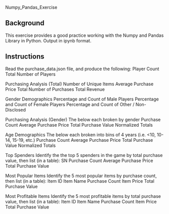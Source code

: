 Numpy_Pandas_Exercise 

## Background

This exercise provides a good practice working with the Numpy and Pandas Library in Python. Output in ipynb format. 

## Instructions

Read the purchase_data.json file, and produce the following: 
 Player Count
   Total Number of Players
 
 Purchasing Analysis (Total)
   Number of Unique Items
   Average Purchase Price
   Total Number of Purchases
   Total Revenue

 Gender Demographics
   Percentage and Count of Male Players
   Percentage and Count of Female Players
   Percentage and Count of Other / Non-Disclosed

 Purchasing Analysis (Gender)
   The below each broken by gender
   Purchase Count
   Average Purchase Price
   Total Purchase Value
   Normalized Totals

 Age Demographics
   The below each broken into bins of 4 years (i.e. &lt;10, 10-14, 15-19, etc.) 
   Purchase Count
   Average Purchase Price
   Total Purchase Value
   Normalized Totals

 Top Spenders
   Identify the the top 5 spenders in the game by total purchase value, then list (in a table):
   SN
   Purchase Count
   Average Purchase Price
   Total Purchase Value

 Most Popular Items
   Identify the 5 most popular items by purchase count, then list (in a table):
   Item ID
   Item Name
   Purchase Count
   Item Price
   Total Purchase Value

 Most Profitable Items 
   Identify the 5 most profitable items by total purchase value, then list (in a table):
   Item ID
   Item Name
   Purchase Count
   Item Price
   Total Purchase Value
